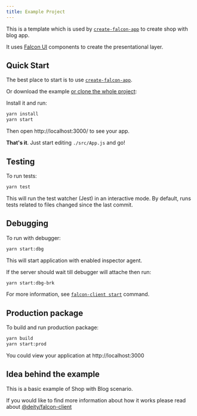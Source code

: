 ```yaml
---
title: Example Project
---
```


This is a template which is used by [`create-falcon-app`](https://github.com/deity-io/falcon/tree/master/packages/create-falcon-app) to create shop with blog app.

It uses [Falcon UI](https://falcon-ui.docs.deity.io) components to create the presentational layer.

## Quick Start

The best place to start is to use [`create-falcon-app`](getting-started/installation.md).

Or download the example [or clone the whole project](https://github.com/deity-io/falcon.git):

Install it and run:

```bash
yarn install
yarn start
```

Then open http://localhost:3000/ to see your app.

**That's it**. Just start editing `./src/App.js` and go!

## Testing

To run tests:

```bash
yarn test
```

This will run the test watcher (Jest) in an interactive mode. By default, runs tests related to files changed since the last commit.


## Debugging

To run with debugger:

```bash
yarn start:dbg
```

This will start application with enabled inspector agent.

If the server should wait till debugger will attache then run:

```bash
yarn start:dbg-brk
```

For more information, see [`falcon-client start`](https://github.com/deity-io/falcon/tree/locales/packages/falcon-client#falcon-client-start------inspecthostport) command.

## Production package

To build and run production package:

```bash
yarn build
yarn start:prod
```

You could view your application at http://localhost:3000

## Idea behind the example

This is a basic example of Shop with Blog scenario.

If you would like to find more information about how it works please read about [@deity/falcon-client](https://github.com/deity-io/falcon/tree/master/packages/falcon-client)
